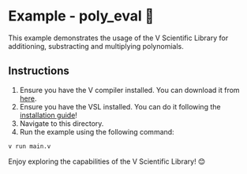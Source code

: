 # Example - poly_eval 📘

This example demonstrates the usage of the V Scientific Library for additioning, substracting and
multiplying polynomials.

## Instructions

1. Ensure you have the V compiler installed. You can download it from [here](https://vlang.io).
2. Ensure you have the VSL installed. You can do it following the [installation guide](https://github.com/vlang/vsl?tab=readme-ov-file#-installation)!
3. Navigate to this directory.
4. Run the example using the following command:

```sh
v run main.v
```

Enjoy exploring the capabilities of the V Scientific Library! 😊

